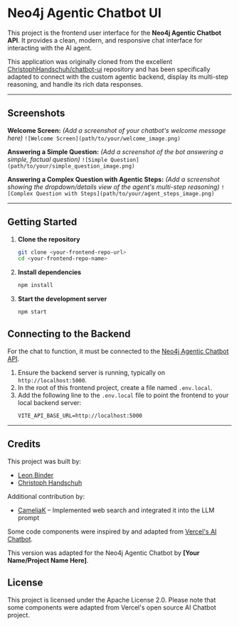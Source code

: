 # Neo4j Agentic Chatbot UI

This project is the frontend user interface for the **Neo4j Agentic Chatbot API**. It provides a clean, modern, and responsive chat interface for interacting with the AI agent.

This application was originally cloned from the excellent [ChristophHandschuh/chatbot-ui](https://github.com/ChristophHandschuh/chatbot-ui) repository and has been specifically adapted to connect with the custom agentic backend, display its multi-step reasoning, and handle its rich data responses.

---
## Screenshots

**Welcome Screen:**
*(Add a screenshot of your chatbot's welcome message here)*
`![Welcome Screen](path/to/your/welcome_image.png)`

**Answering a Simple Question:**
*(Add a screenshot of the bot answering a simple, factual question)*
`![Simple Question](path/to/your/simple_question_image.png)`

**Answering a Complex Question with Agentic Steps:**
*(Add a screenshot showing the dropdown/details view of the agent's multi-step reasoning)*
`![Complex Question with Steps](path/to/your/agent_steps_image.png)`

---
## Getting Started

1.  **Clone the repository**
    ```bash
    git clone <your-frontend-repo-url>
    cd <your-frontend-repo-name>
    ```

2.  **Install dependencies**
    ```bash
    npm install
    ```

3.  **Start the development server**
    ```bash
    npm start
    ```

## Connecting to the Backend

For the chat to function, it must be connected to the [Neo4j Agentic Chatbot API](<your-backend-repo-url>).

1.  Ensure the backend server is running, typically on `http://localhost:5000`.
2.  In the root of this frontend project, create a file named `.env.local`.
3.  Add the following line to the `.env.local` file to point the frontend to your local backend server:
    ```
    VITE_API_BASE_URL=http://localhost:5000
    ```

---
## Credits

This project was built by:
- [Leon Binder](https://github.com/LeonBinder)
- [Christoph Handschuh](https://github.com/ChristophHandschuh)

Additional contribution by:
- [CameliaK](https://github.com/CameliaK) – Implemented web search and integrated it into the LLM prompt

Some code components were inspired by and adapted from [Vercel's AI Chatbot](https://github.com/vercel/ai-chatbot).

This version was adapted for the Neo4j Agentic Chatbot by **[Your Name/Project Name Here]**.

## License

This project is licensed under the Apache License 2.0. Please note that some components were adapted from Vercel's open source AI Chatbot project.